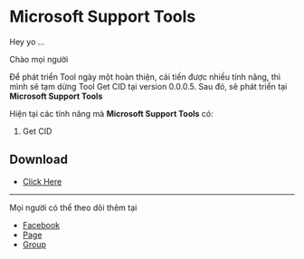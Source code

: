 # Microsoft Support Tools

Hey yo ...

Chào mọi người

Để phát triển Tool ngày một hoàn thiện, cải tiến được nhiều tính năng, thì mình sẽ tạm dừng Tool Get CID tại version 0.0.0.5. Sau đó, sẽ phát triển tại **Microsoft Support Tools**

Hiện tại các tính năng mà **Microsoft Support Tools** có:

 1. Get CID

## Download
- [Click Here](https://raw.githubusercontent.com/KingNNT/MS-Tools/master/MS-Support-Tools-v0.1.0.0.rar)
---
Mọi người có thể theo dõi thêm tại
-  [Facebook](https://www.facebook.com/Kinggg.NNT/)
-  [Page](https://www.facebook.com/Dev.KingNNT)
-  [Group](https://www.facebook.com/groups/Developer.KingNNT)